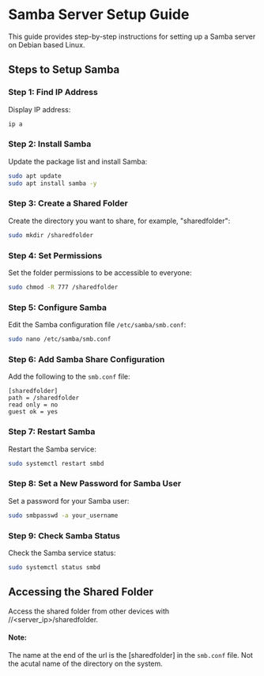 # Samba Server Setup Guide

This guide provides step-by-step instructions for setting up a Samba server on Debian based Linux.

## Steps to Setup Samba

### Step 1: Find IP Address

Display IP address:
```bash
ip a
```

### Step 2: Install Samba

Update the package list and install Samba:

```bash
sudo apt update
sudo apt install samba -y
```

### Step 3: Create a Shared Folder

Create the directory you want to share, for example, "sharedfolder":

```bash
sudo mkdir /sharedfolder
```

### Step 4: Set Permissions

Set the folder permissions to be accessible to everyone:

```bash
sudo chmod -R 777 /sharedfolder
```

### Step 5: Configure Samba

Edit the Samba configuration file `/etc/samba/smb.conf`:

```bash
sudo nano /etc/samba/smb.conf
```

### Step 6: Add Samba Share Configuration

Add the following to the `smb.conf` file:

```plaintext
[sharedfolder]
path = /sharedfolder
read only = no
guest ok = yes
```

### Step 7: Restart Samba

Restart the Samba service:

```bash
sudo systemctl restart smbd
```

### Step 8: Set a New Password for Samba User

Set a password for your Samba user:

```bash
sudo smbpasswd -a your_username
```

### Step 9: Check Samba Status

Check the Samba service status:

```bash
sudo systemctl status smbd
```

## Accessing the Shared Folder

Access the shared folder from other devices with //<server_ip>/sharedfolder.

#### Note:
The name at the end of the url is the [sharedfolder] in the `smb.conf` file. Not the acutal name of the directory on the system.
